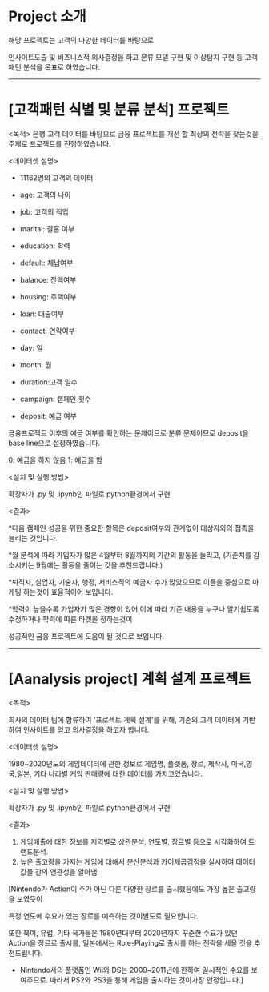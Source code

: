 # Project 소개

해당 프로젝트는 고객의 다양한 데이터를 바탕으로

인사이트도출 및 비즈니스적 의사결정을 하고 분류 모델 구현 및 이상탐지 구현 등 고객 패턴 분석을 목표로 하였습니다.


----------------------------------------------------------------------------------------------------------------------------------------------
 # [고객패턴 식별 및 분류 분석] 프로젝트

<목적> 은행 고객 데이터를 바탕으로 금융 프로젝트를 개선 할 최상의 전략을 찾는것을 주제로 프로젝트를 진행하였습니다.

<데이터셋 설명> 

- 11162명의 고객의 데이터

- age: 고객의 나이
- job: 고객의 직업 
-	marital: 결혼 여부
- education: 학력
- default: 체납여부
-	balance: 잔액여부
- housing: 주택여부
- loan: 대출여부
-	contact: 연락여부
-	day: 일
-	month: 월	
- duration:고객 일수
- campaign: 캠페인 횟수
-	deposit: 예금 여부


금융프로젝트 이후의 예금 여부를 확인하는 문제이므로 분류 문제이므로 deposit을 base line으로 설정하였습니다.

0: 예금을 하지 않음 1: 예금을 함

<설치 및 실행 방법>

확장자가 .py 및 .ipynb인 파일로 python환경에서 구현

<결과>

*다음 캠페인 성공을 위한 중요한 항목은 deposit여부와 관계없이 대상자와의 접촉을 늘리는 것입니다.

*월 분석에 따라 가입자가 많은 4월부터 8월까지의 기간의 활동을 늘리고, (기준치를 감소시키는 9월에는 활동을 줄이는 것을 추천드립니다.)

*퇴직자, 실업자, 기술자, 행정, 서비스직의 예금자 수가 많았으므로 이들을 중심으로 마케팅 하는것이 효율적이어 보입니다.

*학력이 높을수록 가입자가 많은 경향이 있어 이에 따라 기존 내용을 누구나 알기쉽도록 수정하거나 학력에 따른 타겟을 정하는것이

성공적인 금융 프로젝트에 도움이 될 것으로 보입니다.



---------------------------------------------------------------------------------------


# [Aanalysis project] 계획 설계 프로젝트


<목적>

회사의 데이터 팀에 합류하여 '프로젝트 계획 설계'를 위해, 기존의 고객 데이터에 기반하여 인사이트를 얻고 의사결정을 하고자 합니다.


<데이터셋 설명>

1980~2020년도의 게임데이터에 관한 정보로 게임명, 플랫폼, 장르, 제작사, 미국,영국,일본, 기타 나라별 게임 판매량에 대한 데이터를 가지고있습니다.

<설치 및 실행 방법>

확장자가 .py 및 .ipynb인 파일로 python환경에서 구현

<결과>

1. 게임매출에 대한 정보를 지역별로 상관분석, 연도별, 장르별 등으로 시각화하여 트랜드분석.
2. 높은 출고량을 가지는 게임에 대해서 분산분석과 카이제곱검정을 실시하여 데이터 값들 간의 연관성을 알아냄.

[Nintendo가 Action이 주가 아닌 다른 다양한 장르를 출시했음에도 가장 높은 출고량을 보였듯이

특정 연도에 수요가 있는 장르를 예측하는 것이별도로 필요합니다.

또한 북미, 유럽, 기타 국가들은 1980년대부터 2020년까지 꾸준한 수요가 있던 Action을 장르로 출시를,
일본에서는 Role-Playing로 출시를 하는 전략을 세울 것을 추천드립니다.

+ Nintendo사의 플랫폼인 Wii와 DS는 2009~2011년에 한하여 일시적인 수요를 보여주므로.
따라서 PS2와 PS3을 통해 게임을 출시하는 것이가장 안정입니다.]
